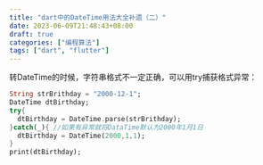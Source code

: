 ```yaml
---
title: "dart中的DateTime用法大全补遗（二）"
date: 2023-06-09T21:48:43+08:00
draft: true
categories: ["编程算法"]
tags: ["dart", "flutter"]
---
```


转DateTime的时候，字符串格式不一定正确，可以用try捕获格式异常：

```dart
String strBrithday = "2000-12-1";
DateTime dtBirthday;
try{
  dtBirthday = DateTime.parse(strBrithday);
}catch(_){ //如果有异常就将DataTime默认为2000年1月1日
  dtBirthday = DateTime(2000,1,1);
}
print(dtBirthday);
```

